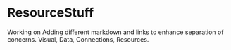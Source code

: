 # ResourceStuff
Working on Adding different markdown and links to enhance separation of concerns. Visual, Data, Connections, Resources. 
